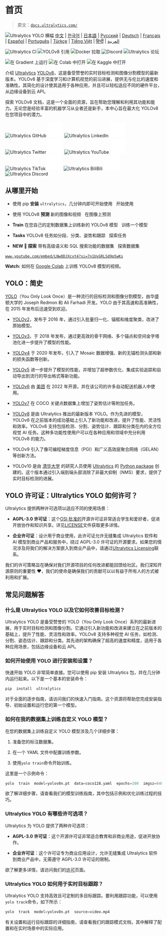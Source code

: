 # 首页

> 原文：[`docs.ultralytics.com/`](https://docs.ultralytics.com/)

![Ultralytics YOLO 横幅](https://github.com/ultralytics/assets/releases/tag/v8.2.0) [中文](https://docs.ultralytics.com/zh/) | [한국어](https://docs.ultralytics.com/ko/) | [日本語](https://docs.ultralytics.com/ja/) | [Русский](https://docs.ultralytics.com/ru/) | [Deutsch](https://docs.ultralytics.com/de/) | [Français](https://docs.ultralytics.com/fr/) | [Español](https://docs.ultralytics.com/es/) | [Português](https://docs.ultralytics.com/pt/) | [Türkçe](https://docs.ultralytics.com/tr/) | [Tiếng Việt](https://docs.ultralytics.com/vi/) | [हिन्दी](https://docs.ultralytics.com/hi/) | [العربية](https://docs.ultralytics.com/ar/)

![Ultralytics CI](https://github.com/ultralytics/ultralytics/actions/workflows/ci.yaml) ![YOLOv8 引用](https://zenodo.org/badge/latestdoi/264818686) ![Docker 拉取](https://hub.docker.com/r/ultralytics/ultralytics) ![Discord](https://ultralytics.com/discord) ![Ultralytics 论坛](https://community.ultralytics.com)

![在 Gradient 上运行](https://console.paperspace.com/github/ultralytics/ultralytics) ![在 Colab 中打开](https://colab.research.google.com/github/ultralytics/ultralytics/blob/main/examples/tutorial.ipynb) ![在 Kaggle 中打开](https://www.kaggle.com/ultralytics/yolov8)

介绍 [Ultralytics](https://ultralytics.com) [YOLOv8](https://github.com/ultralytics/ultralytics)，这是备受赞誉的实时目标检测和图像分割模型的最新版本。YOLOv8 基于深度学习和计算机视觉的前沿进展，提供无与伦比的速度和准确性。其简化的设计使其适用于各种应用，并且可以轻松适应不同的硬件平台，从边缘设备到云 API。

探索 YOLOv8 文档，这是一个全面的资源，旨在帮助您理解和利用其功能和能力。无论您是经验丰富的机器学习从业者还是新手，本中心旨在最大化 YOLOv8 在您项目中的潜力。

![Ultralytics GitHub](https://github.com/ultralytics) ![space](img/bea28c9c7f1a0c4c2108b8795e6e2889.png) ![Ultralytics LinkedIn](https://www.linkedin.com/company/ultralytics/) ![space](img/bea28c9c7f1a0c4c2108b8795e6e2889.png) ![Ultralytics Twitter](https://twitter.com/ultralytics) ![space](img/bea28c9c7f1a0c4c2108b8795e6e2889.png) ![Ultralytics YouTube](https://youtube.com/ultralytics?sub_confirmation=1) ![space](img/bea28c9c7f1a0c4c2108b8795e6e2889.png) ![Ultralytics TikTok](https://www.tiktok.com/@ultralytics) ![space](img/bea28c9c7f1a0c4c2108b8795e6e2889.png) ![Ultralytics BiliBili](https://ultralytics.com/bilibili) ![space](img/bea28c9c7f1a0c4c2108b8795e6e2889.png) ![Ultralytics Discord](https://ultralytics.com/discord)

## 从哪里开始

+   使用 pip **安装** `ultralytics`，几分钟内即可开始使用   开始使用

+   使用 YOLOv8 **预测** 新的图像和视频   在图像上预测

+   **Train** 在您自己的定制数据集上训练新的 YOLOv8 模型   训练一个模型

+   **Tasks** YOLOv8 任务如分段、分类、姿势和跟踪   探索任务

+   **NEW 🚀 探索** 带有高级语义和 SQL 搜索功能的数据集   探索数据集

[`www.youtube.com/embed/LNwODJXcvt4?si=7n1UvGRLSd9p5wKs`](https://www.youtube.com/embed/LNwODJXcvt4?si=7n1UvGRLSd9p5wKs)

**Watch:** 如何在 [Google Colab](https://colab.research.google.com/github/ultralytics/ultralytics/blob/main/examples/tutorial.ipynb) 上训练 YOLOv8 模型的视频。

## YOLO：简史

[YOLO](https://arxiv.org/abs/1506.02640)（You Only Look Once）是一种流行的目标检测和图像分割模型，由华盛顿大学的 Joseph Redmon 和 Ali Farhadi 开发。YOLO 由于其高速和高准确性，在 2015 年发布后迅速受到欢迎。

+   [YOLOv2](https://arxiv.org/abs/1612.08242)，发布于 2016 年，通过引入批量归一化、锚框和维度聚类，改进了原始模型。

+   [YOLOv3](https://pjreddie.com/media/files/papers/YOLOv3.pdf)，于 2018 年发布，通过更高效的骨干网络、多个锚点和空间金字塔池化进一步提升了模型的性能。

+   [YOLOv4](https://arxiv.org/abs/2004.10934) 于 2020 年发布，引入了 Mosaic 数据增强、新的无锚检测头部和新的损失函数等创新。

+   [YOLOv5](https://github.com/ultralytics/yolov5) 进一步提升了模型的性能，并增加了超参数优化、集成实验追踪和自动导出到流行的导出格式等新功能。

+   [YOLOv6](https://github.com/meituan/YOLOv6) 由 [美团](https://about.meituan.com/) 在 2022 年开源，并在该公司的许多自动配送机器人中使用。

+   [YOLOv7](https://github.com/WongKinYiu/yolov7) 在 COCO 关键点数据集上增加了姿势估计等附加任务。

+   [YOLOv8](https://github.com/ultralytics/ultralytics) 是由 Ultralytics 推出的最新版本 YOLO。作为先进的模型，YOLOv8 在之前版本的成功基础上引入了新功能和改进，提升了性能、灵活性和效率。YOLOv8 支持包括检测、分割、姿势估计、跟踪和分类在内的全方位视觉 AI 任务。这种多功能性使用户可以在各种应用和领域中充分利用 YOLOv8 的能力。

+   YOLOv9 引入了像可编程梯度信息（PGI）和广义高效层聚合网络（GELAN）等创新方法。

+   YOLOv10 是由 [清华大学](https://www.tsinghua.edu.cn/en/) 的研究人员使用 [Ultralytics](https://ultralytics.com/) 的 [Python package](https://pypi.org/project/ultralytics/) 创建的。这个版本通过引入端到端头部消除了非最大抑制（NMS）要求，提供了实时目标检测的进展。

## YOLO 许可证：Ultralytics YOLO 如何许可？

Ultralytics 提供两种许可选项以适应不同的使用场景：

+   **AGPL-3.0 许可证**：这个[OSI 批准的](https://opensource.org/licenses/)开源许可证非常适合学生和爱好者，促进开放协作和知识共享。详见[LICENSE](https://github.com/ultralytics/ultralytics/blob/main/LICENSE)文件获取更多详情。

+   **企业许可证**：设计用于商业使用，此许可证允许无缝集成 Ultralytics 软件和 AI 模型到商业产品和服务中，绕过 AGPL-3.0 许可证的开源要求。如果您的情况涉及将我们的解决方案嵌入到商业产品中，请通过[Ultralytics Licensing](https://ultralytics.com/license)联系。

我们的许可策略旨在确保对我们开源项目的任何改进都能回馈给社区。我们深知开源原则的重要性 ❤️，我们的使命是确保我们的贡献可以以有益于所有人的方式被利用和扩展。

## 常见问题解答

### 什么是 Ultralytics YOLO 以及它如何改善目标检测？

Ultralytics YOLO 是备受赞誉的 YOLO（You Only Look Once）系列的最新进展，用于实时目标检测和图像分割。它通过引入新功能和改进来建立在之前版本的基础上，提升了性能、灵活性和效率。YOLOv8 支持多种视觉 AI 任务，如检测、分割、姿态估计、跟踪和分类。其先进的架构确保了超高的速度和精度，适用于各种应用场景，包括边缘设备和云 API。

### 如何开始使用 YOLO 进行安装和设置？

快速开始 YOLO 非常简单直接。您可以使用 pip 安装 Ultralytics 包，并在几分钟内运行起来。以下是一个基本的安装命令：

```py
pip  install  ultralytics 
```

对于全面的逐步指南，请访问我们的快速入门指南。这个资源将帮助您完成安装指导、初始设置和运行您的第一个模型。

### 如何在我的数据集上训练自定义 YOLO 模型？

在您的数据集上训练自定义 YOLO 模型涉及几个详细步骤：

1.  准备您的标注数据集。

1.  在一个 YAML 文件中配置训练参数。

1.  使用`yolo train`命令开始训练。

这里是一个示例命令：

```py
yolo  train  model=yolov8n.pt  data=coco128.yaml  epochs=100  imgsz=640 
```

欲了解详细步骤，请查看我们的模型训练指南，其中包括示例和优化训练过程的技巧。

### Ultralytics YOLO 有哪些许可选项？

Ultralytics 为 YOLO 提供了两种许可选项：

+   **AGPL-3.0 许可证**：这个开源许可证非常适合教育和非商业用途，促进开放协作。

+   **企业许可证**：这个许可证专为商业应用设计，允许无缝集成 Ultralytics 软件到商业产品中，无需遵守 AGPL-3.0 许可证的限制。

欲了解更多详情，请访问我们的[许可](https://ultralytics.com/license)页面。

### Ultralytics YOLO 如何用于实时目标跟踪？

Ultralytics YOLO 支持高效且可定制的多目标跟踪。要利用跟踪功能，可以使用`yolo track`命令，如下所示：

```py
yolo  track  model=yolov8n.pt  source=video.mp4 
```

有关设置和运行目标跟踪的详细指南，请查看我们的跟踪模式文档，其中解释了配置和在实时场景中的实际应用。
